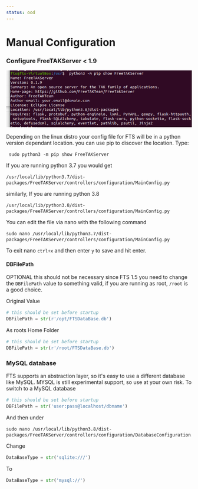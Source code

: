 ```yaml
---
status: ood
---
```


# Manual Configuration

### Configure FreeTAKServer < 1.9
![image](../../images/configure_fts.png)

Depending on the linux distro your config file for FTS will be in a python version dependant location.
you can use pip to discover the location. Type:
```
 sudo python3 -m pip show FreeTAKServer
```

If you are running python 3.7 you would get
```
/usr/local/lib/python3.7/dist-packages/FreeTAKServer/controllers/configuration/MainConfig.py
```

similarly, If you are running python 3.8

```
/usr/local/lib/python3.8/dist-packages/FreeTAKServer/controllers/configuration/MainConfig.py
```

You can edit the file via nano with the following command

```
sudo nano /usr/local/lib/python3.7/dist-packages/FreeTAKServer/controllers/configuration/MainConfig.py
```

To exit nano `ctrl+x` and then enter `y` to save and hit enter.

#### DBFilePath
OPTIONAL this should not be necessary since FTS 1.5
you need to change the `DBFilePath` value to something valid,
if you are running as root, `/root` is a good choice.

Original Value
```python
# this should be set before startup
DBFilePath = str(r'/opt/FTSDataBase.db')
```

As roots Home Folder

```python
# this should be set before startup
DBFilePath = str(r'/root/FTSDataBase.db')
```
###  MySQL database
FTS supports an abstraction layer, so it's easy to use a different database like MySQL.
MYSQL is still experimental support, so use at your own risk.
To switch to a MySQL database
```python
# this should be set before startup
DBFilePath = str('user:pass@localhost/dbname')
```

And then under
```
sudo nano /usr/local/lib/python3.8/dist-packages/FreeTAKServer/controllers/configuration/DatabaseConfiguration.py
```

Change
```python
DataBaseType = str('sqlite:///')
```
To
```python
DataBaseType = str('mysql://')
```
